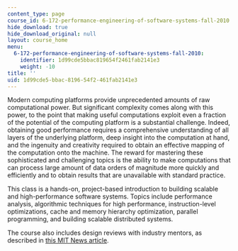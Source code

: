 ```yaml
---
content_type: page
course_id: 6-172-performance-engineering-of-software-systems-fall-2010
hide_download: true
hide_download_original: null
layout: course_home
menu:
  6-172-performance-engineering-of-software-systems-fall-2010:
    identifier: 1d99cde5bbac819654f2461fab2141e3
    weight: -10
title: ''
uid: 1d99cde5-bbac-8196-54f2-461fab2141e3
---
```

Modern computing platforms provide unprecedented amounts of raw computational power. But significant complexity comes along with this power, to the point that making useful computations exploit even a fraction of the potential of the computing platform is a substantial challenge. Indeed, obtaining good performance requires a comprehensive understanding of all layers of the underlying platform, deep insight into the computation at hand, and the ingenuity and creativity required to obtain an effective mapping of the computation onto the machine. The reward for mastering these sophisticated and challenging topics is the ability to make computations that can process large amount of data orders of magnitude more quickly and efficiently and to obtain results that are unavailable with standard practice.

This class is a hands-on, project-based introduction to building scalable and high-performance software systems. Topics include performance analysis, algorithmic techniques for high performance, instruction-level optimizations, cache and memory hierarchy optimization, parallel programming, and building scalable distributed systems.

The course also includes design reviews with industry mentors, as described in [this MIT News article](http://web.mit.edu/newsoffice/2010/teaching-programming-1028.html).
